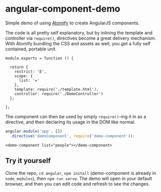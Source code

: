 angular-component-demo
======================

Simple demo of using [Atomify](https://github.com/Techwraith/atomify) to create AngularJS components.

The code is all pretty self explanatory, but by inlining the template and controller via `require()`, directives become a great delivery mechanism. With Atomify bundling the CSS and assets as well, you get a fully self contained, portable unit.

```
module.exports = function () {

  return {
    restrict: 'E',
    scope: {
      list: '='
    },
    template: require('./template.html'),
    controller: require('./DemoController')
  };

};
```

The component can then be used by simply `require()`-ing it in as a directive, and then declaring its usage in the DOM like normal.

```js
angular.module('app', [])
  .directive('demoComponent', require('demo-component'));
```

`<demo-component list="people"></demo-component>`

## Try it yourself

Clone the repo, `cd angular`, `npm install` (demo-component is already in `node_modules`), then `npm run serve`. The demo will open in your default browser, and then you can edit code and refresh to see the changes.
